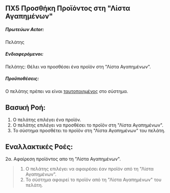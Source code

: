 ΠΧ5 Προσθήκη Προϊόντος στη "Λίστα Αγαπημένων"
---

##### Πρωτεύων Actor:
Πελάτης

##### Ενδιαφερόμενοι:
Πελάτης: Θέλει να προσθέσει ένα προϊόν στη "Λίστα Αγαπημένων".

##### Προϋποθέσεις:
Ο πελάτης πρέπει να είναι 
[<a href="https://gitlab.com/softeng-2019-20/pc-store/-/blob/master/requirements/uc2.md">ταυτοποιημένος</a>]()
στο σύστημα.

## Βασική Ροή:
1. Ο πελάτης επιλέγει ένα προϊόν.
2. Ο πελάτης επιλέγει να προσθέσει το προϊόν στη "Λίστα Αγαπημένων".
3. Το σύστημα προσθέτει το προϊόν στη "Λίστα Αγαπημένων" του πελάτη.

## Εναλλακτικές Ροές:
2α. Αφαίρεση προϊόντος απο τη "Λίστα Αγαπημένων".
> 1. Ο πελάτης επιλέγει να αφαιρέσει έαν προϊόν από τη "Λίστα Αγαπημένων".
> 2. Το σύστημα αφαιρεί το προϊόν από τη "Λίστα Αγαπημένων" του πελάτη.